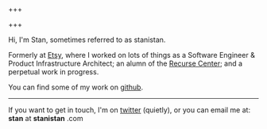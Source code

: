 +++

+++

Hi, I'm Stan, sometimes referred to as stanistan.

Formerly at [Etsy], where I worked
on lots of things as a Software Engineer & Product Infrastructure 
Architect; an alumn of the [Recurse Center];
and a perpetual work in progress.

You can find some of my work on [github].

---

If you want to get in touch, I'm on [twitter] (quietly),
or you can email me at:
<span class="link-like">
    <strong>stan</strong> at <strong>stanistan</strong> .com
</span>

[Etsy]: https://www.etsy.com
[Recurse Center]: https://recurse.com
[github]: https://github.com/stanistan
[twitter]: https://twitter.com/stanistan

